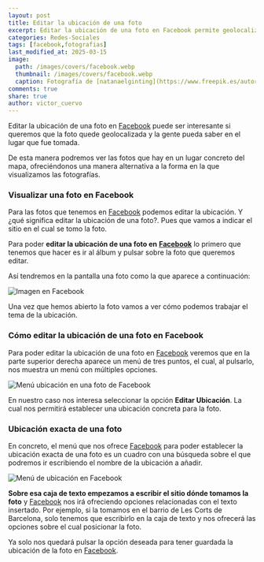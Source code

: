 ```yaml
---
layout: post
title: Editar la ubicación de una foto
excerpt: Editar la ubicación de una foto en Facebook permite geolocalizar imágenes y ver fotografías en un lugar específico del mapa.
categories: Redes-Sociales
tags: [facebook,fotografias]
last_modified_at: 2025-03-15
image:
  path: /images/covers/facebook.webp
  thumbnail: /images/covers/facebook.webp
  caption: Fotografía de [natanaelginting](https://www.freepik.es/autor/natanaelginting)
comments: true
share: true
author: victor_cuervo
---
```


Editar la ubicación de una foto en [Facebook](https://www.ayudaenlaweb.com/redes-sociales/que-es-facebook/) puede ser interesante si queremos que la foto quede geolocalizada y la gente pueda saber en el lugar que fue tomada.


De esta manera podremos ver las fotos que hay en un lugar concreto del mapa, ofreciéndonos una manera alternativa a la forma en la que visualizamos las fotografías.


### Visualizar una foto en Facebook


Para las fotos que tenemos en [Facebook](https://www.ayudaenlaweb.com/redes-sociales/que-es-facebook/) podemos editar la ubicación. Y ¿qué significa editar la ubicación de una foto?. Pues que vamos a indicar el sitio en el cual se tomo la foto.


Para poder **editar la ubicación de una foto en** [**Facebook**](https://www.ayudaenlaweb.com/redes-sociales/que-es-facebook/) lo primero que tenemos que hacer es ir al álbum y pulsar sobre la foto que queremos editar.


Así tendremos en la pantalla una foto como la que aparece a continuación:


![Imagen en Facebook](https://ayudaenlaweb.com/images/articulos/facebook/imagen-facebook.webp)


Una vez que hemos abierto la foto vamos a ver cómo podemos trabajar el tema de la ubicación.


### Cómo editar la ubicación de una foto en Facebook


Para poder editar la ubicación de una foto en [Facebook](https://www.ayudaenlaweb.com/redes-sociales/que-es-facebook/) veremos que en la parte superior derecha aparece un menú de tres puntos, el cual, al pulsarlo, nos muestra un menú con múltiples opciones.


![Menú ubicación en una foto de Facebook](https://ayudaenlaweb.com/images/articulos/facebook/imagen-facebook-ubicacion.webp)


En nuestro caso nos interesa seleccionar la opción **Editar Ubicación**. La cual nos permitirá establecer una ubicación concreta para la foto.


### Ubicación exacta de una foto


En concreto, el menú que nos ofrece [Facebook](https://www.ayudaenlaweb.com/redes-sociales/que-es-facebook/) para poder establecer la ubicación exacta de una foto es un cuadro con una búsqueda sobre el que podremos ir escribiendo el nombre de la ubicación a añadir.


![Menú de ubicación en Facebook](https://ayudaenlaweb.com/images/articulos/facebook/facebook-ubicacion.webp)


**Sobre esa caja de texto empezamos a escribir el sitio dónde tomamos la foto** y [Facebook](https://www.ayudaenlaweb.com/redes-sociales/que-es-facebook/) nos irá ofreciendo opciones relacionadas con el texto insertado. Por ejemplo, si la tomamos en el barrio de Les Corts de Barcelona, solo tenemos que escribirlo en la caja de texto y nos ofrecerá las opciones sobre el cual posicionar la foto.


Ya solo nos quedará pulsar la opción deseada para tener guardada la ubicación de la foto en [Facebook](https://www.ayudaenlaweb.com/redes-sociales/que-es-facebook/).

